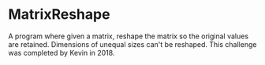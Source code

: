 # MatrixReshape

A program where given a matrix, reshape the matrix so the original values are retained. Dimensions of unequal sizes can't be reshaped. This challenge was completed by Kevin in 2018.
